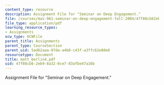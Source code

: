 ```yaml
---
content_type: resource
description: Assignment File for "Seminar on Deep Engagement."
file: /courses/mas-961-seminar-on-deep-engagement-fall-2004/47f88cb62eb98a320ce783afbe47a16b_matt_berlin4.pdf
file_type: application/pdf
learning_resource_types:
- Assignments
ocw_type: OCWFile
parent_title: Assignments
parent_type: CourseSection
parent_uid: 5ad62aaa-97da-a4b8-c43f-a3ffc62e80e6
resourcetype: Document
title: matt_berlin4.pdf
uid: 47f88cb6-2eb9-8a32-0ce7-83afbe47a16b
---
```

Assignment File for "Seminar on Deep Engagement."

